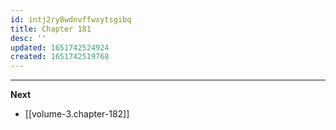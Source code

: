 ```yaml
---
id: intj2ry8wdnvffwxytsgibq
title: Chapter 181
desc: ''
updated: 1651742524924
created: 1651742519768
---
```




____

**Next**
* [[volume-3.chapter-182]]